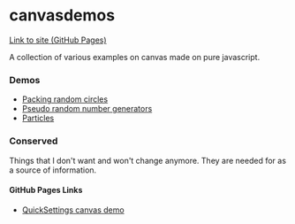 # canvasdemos

[Link to site (GitHub Pages)](https://gedelborius.github.io/canvasdemos/)

A collection of various examples on canvas made on pure javascript.

### Demos

- [Packing random circles](https://gedelborius.github.io/canvasdemos/demos/packing_random_circles/)
- [Pseudo random number generators](https://gedelborius.github.io/canvasdemos/demos/pseudo_random_number_generators/)
- [Particles](https://gedelborius.github.io/canvasdemos/demos/particles)

### Conserved

Things that I don't want and won't change anymore. They are needed for as a source of information.

#### GitHub Pages Links

- [QuickSettings canvas demo](https://gedelborius.github.io/canvasdemos/conserved/quick_settings_canvas_demo/)

